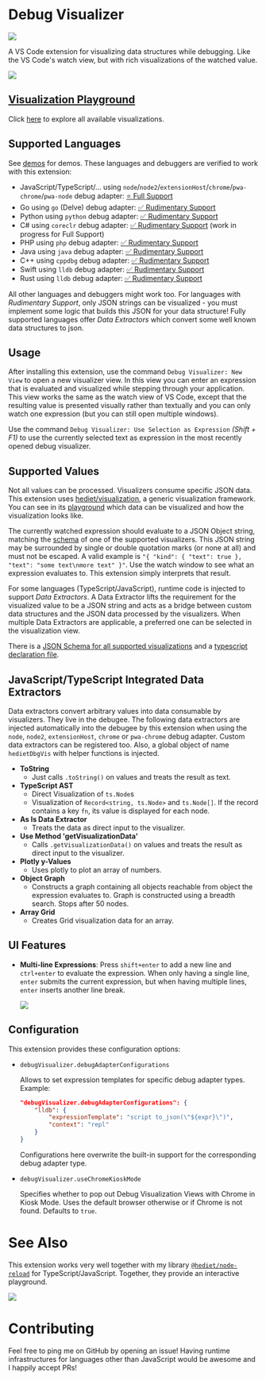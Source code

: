 # Debug Visualizer

[![](https://img.shields.io/twitter/follow/hediet_dev.svg?style=social)](https://twitter.com/intent/follow?screen_name=hediet_dev)

A VS Code extension for visualizing data structures while debugging.
Like the VS Code's watch view, but with rich visualizations of the watched value.

![](https://github.com/hediet/vscode-debug-visualizer/raw/master/extension/../docs/demo.gif)

## [Visualization Playground](https://hediet.github.io/visualization/)

Click [here](https://hediet.github.io/visualization/) to explore all available visualizations.

## Supported Languages

See [demos](https://github.com/hediet/vscode-debug-visualizer/raw/master/extension/../demos/) for demos. These languages and debuggers are verified to work with this extension:

-   JavaScript/TypeScript/... using `node`/`node2`/`extensionHost`/`chrome`/`pwa-chrome`/`pwa-node` debug adapter: [⭐ Full Support](https://github.com/hediet/vscode-debug-visualizer/raw/master/extension/../demos/js)
-   Go using `go` (Delve) debug adapter: [✅ Rudimentary Support](https://github.com/hediet/vscode-debug-visualizer/raw/master/extension/../demos/golang)
-   Python using `python` debug adapter: [✅ Rudimentary Support](https://github.com/hediet/vscode-debug-visualizer/raw/master/extension/../demos/python)
-   C# using `coreclr` debug adapter: [✅ Rudimentary Support](https://github.com/hediet/vscode-debug-visualizer/raw/master/extension/../demos/csharp) (work in progress for Full Support)
-   PHP using `php` debug adapter: [✅ Rudimentary Support](https://github.com/hediet/vscode-debug-visualizer/raw/master/extension/../demos/php)
-   Java using `java` debug adapter: [✅ Rudimentary Support](https://github.com/hediet/vscode-debug-visualizer/raw/master/extension/../demos/java)
-   C++ using `cppdbg` debug adapter: [✅ Rudimentary Support](https://github.com/hediet/vscode-debug-visualizer/raw/master/extension/../demos/cpp)
-   Swift using `lldb` debug adapter: [✅ Rudimentary Support](https://github.com/hediet/vscode-debug-visualizer/raw/master/extension/../demos/swift)
-   Rust using `lldb` debug adapter: [✅ Rudimentary Support](https://github.com/hediet/vscode-debug-visualizer/raw/master/extension/../demos/rust)

All other languages and debuggers might work too.
For languages with _Rudimentary Support_, only JSON strings can be visualized - you must implement some logic that builds this JSON for your data structure!
Fully supported languages offer _Data Extractors_ which convert some well known data structures to json.

## Usage

After installing this extension, use the command `Debug Visualizer: New View` to open a new visualizer view.
In this view you can enter an expression that is evaluated and visualized while stepping through your application.
This view works the same as the watch view of VS Code, except that the resulting value is presented visually rather than textually and you can only watch one expression (but you can still open multiple windows).

Use the command `Debug Visualizer: Use Selection as Expression` _(Shift + F1)_ to use the currently selected text as expression
in the most recently opened debug visualizer.

## Supported Values

Not all values can be processed.
Visualizers consume specific JSON data. This extension uses [hediet/visualization](https://github.com/hediet/visualization), a generic visualization framework.
You can see in its [playground](https://hediet.github.io/visualization/) which data can be visualized and how the visualization looks like.

The currently watched expression should evaluate to a JSON Object string,
matching the [schema](https://hediet.github.io/visualization/docs/visualization-data-schema.json) of one of the supported visualizers. This JSON string may be surrounded by single or double quotation marks (or none at all) and must not be escaped.
A valid example is `"{ "kind": { "text": true }, "text": "some text\nmore text" }"`.
Use the watch window to see what an expression evaluates to. This extension simply interprets that result.

For some languages (TypeScript/JavaScript), runtime code is injected to support _Data Extractors_.
A Data Extractor lifts the requirement for the visualized value to be a JSON string
and acts as a bridge between custom data structures and the JSON data processed by the visualizers.
When multiple Data Extractors are applicable, a preferred one can be selected in the visualization view.

There is a [JSON Schema for all supported visualizations](https://hediet.github.io/visualization/docs/visualization-data-schema.json) and a [typescript declaration file](https://hediet.github.io/visualization/docs/visualization-data.ts).

## JavaScript/TypeScript Integrated Data Extractors

Data extractors convert arbitrary values into data consumable by visualizers.
They live in the debugee. The following data extractors are injected automatically into the debugee by this extension when using the `node`, `node2`, `extensionHost`, `chrome` or `pwa-chrome` debug adapter.
Custom data extractors can be registered too.
Also, a global object of name `hedietDbgVis` with helper functions is injected.

-   **ToString**
    -   Just calls `.toString()` on values and treats the result as text.
-   **TypeScript AST**
    -   Direct Visualization of `ts.Node`s
    -   Visualization of `Record<string, ts.Node>` and `ts.Node[]`. If the record contains a key `fn`, its value is displayed for each node.
-   **As Is Data Extractor**
    -   Treats the data as direct input to the visualizer.
-   **Use Method 'getVisualizationData'**
    -   Calls `.getVisualizationData()` on values and treats the result as direct input to the visualizer.
-   **Plotly y-Values**
    -   Uses plotly to plot an array of numbers.
-   **Object Graph**
    -   Constructs a graph containing all objects reachable from object the expression evaluates to.
        Graph is constructed using a breadth search. Stops after 50 nodes.
-   **Array Grid**
    -   Creates Grid visualization data for an array.

## UI Features

-   **Multi-line Expressions**: Press `shift+enter` to add a new line and `ctrl+enter` to evaluate the expression.
    When only having a single line, `enter` submits the current expression,
    but when having multiple lines, `enter` inserts another line break.

    ![](https://github.com/hediet/vscode-debug-visualizer/raw/master/extension/../docs/multiline-expression.png)

## Configuration

This extension provides these configuration options:

-   `debugVisualizer.debugAdapterConfigurations`

    Allows to set expression templates for specific debug adapter types.
    Example:

    ```json
    "debugVisualizer.debugAdapterConfigurations": {
    	"lldb": {
    		"expressionTemplate": "script to_json(\"${expr}\")",
    		"context": "repl"
    	}
    }
    ```

    Configurations here overwrite the built-in support for the corresponding debug adapter type.

-   `debugVisualizer.useChromeKioskMode`

    Specifies whether to pop out Debug Visualization Views with Chrome in Kiosk Mode. Uses the default browser otherwise or if Chrome is not found. Defaults to `true`.

# See Also

This extension works very well together with my library [`@hediet/node-reload`](https://github.com/hediet/node-reload) for TypeScript/JavaScript.
Together, they provide an interactive playground.

![](https://github.com/hediet/vscode-debug-visualizer/raw/master/extension/../docs/demo-hot.gif)

# Contributing

Feel free to ping me on GitHub by opening an issue!
Having runtime infrastructures for languages other than JavaScript would be awesome and I happily accept PRs!
